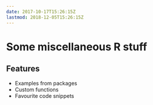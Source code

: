 ```yaml
---
date: 2017-10-17T15:26:15Z
lastmod: 2018-12-05T15:26:15Z
---
```


# Some miscellaneous R stuff


## Features

* Examples from packages 
* Custom functions
* Favourite code snippets

